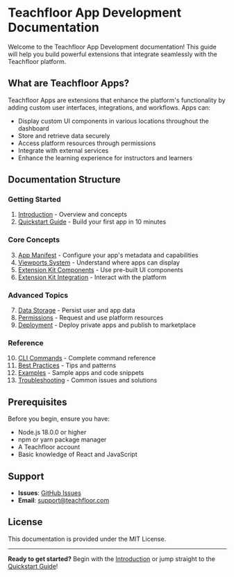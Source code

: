 # Teachfloor App Development Documentation

Welcome to the Teachfloor App Development documentation! This guide will help you build powerful extensions that integrate seamlessly with the Teachfloor platform.

## What are Teachfloor Apps?

Teachfloor Apps are extensions that enhance the platform's functionality by adding custom user interfaces, integrations, and workflows. Apps can:

- Display custom UI components in various locations throughout the dashboard
- Store and retrieve data securely
- Access platform resources through permissions
- Integrate with external services
- Enhance the learning experience for instructors and learners

## Documentation Structure

### Getting Started
1. [Introduction](./01-introduction.md) - Overview and concepts
2. [Quickstart Guide](./02-quickstart.md) - Build your first app in 10 minutes

### Core Concepts
3. [App Manifest](./03-app-manifest.md) - Configure your app's metadata and capabilities
4. [Viewports System](./04-viewports.md) - Understand where apps can display
5. [Extension Kit Components](./05-components.md) - Use pre-built UI components
6. [Extension Kit Integration](./06-integration.md) - Interact with the platform

### Advanced Topics
7. [Data Storage](./07-data-storage.md) - Persist user and app data
8. [Permissions](./08-permissions.md) - Request and use platform resources
9. [Deployment](./09-deployment.md) - Deploy private apps and publish to marketplace

### Reference
10. [CLI Commands](./10-cli-reference.md) - Complete command reference
11. [Best Practices](./11-best-practices.md) - Tips and patterns
12. [Examples](./12-examples.md) - Sample apps and code snippets
13. [Troubleshooting](./13-troubleshooting.md) - Common issues and solutions

## Prerequisites

Before you begin, ensure you have:

- Node.js 18.0.0 or higher
- npm or yarn package manager
- A Teachfloor account
- Basic knowledge of React and JavaScript

## Support

- **Issues**: [GitHub Issues](https://github.com/teachfloor/docs/issues)
- **Email**: support@teachfloor.com

## License

This documentation is provided under the MIT License.

---

**Ready to get started?** Begin with the [Introduction](./01-introduction.md) or jump straight to the [Quickstart Guide](./02-quickstart.md)!
